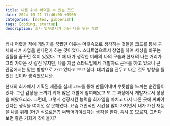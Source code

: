 ```yaml
---
title: 나를 위해 써먹을 수 있는 코드
date: 2024-10-21 17:46:00 +0900
categories: [notes, gibberish]
tags: [coding, startup]
description: 회사 업무로서가 아닌 나를 위한 개발 
---
```


꽤나 어렸을 적에 개발자를 꿈꿨던 이유는 머릿속으로 생각하는 것들을 코드를 통해 구체화시켜 사업을 한다던가 하는 것이었다. 스타트업으로서 창업을 하여 세상을 바꾸는 일들을 꿈꾸던 적이 있었다. 그 때 내가 생각한 미래의 나의 모습과 현재의 나는 거리가 그리 가까운 것 같진 않지만, 나름 지금 스타트업에서 개발자로 근무를 하고 있으니 큰 관점에서는 맞는 방향으로 가고 있다고 보고 싶다. 대기업을 관두고 나온 것도 방향을 틀었던 것이라 생각했으니깐.

현재의 회사에서 기획된 제품을 실제 코드를 통해 만들어내며 뿌듯함을 느끼는 순간들이 있다. 그런 감정을 느끼기 위해 많은 개발에 참여해왔고 또 그 과정에서 개발자로서 성장을 해왔으리라. 그런데, 그렇게 성장시킨 능력을 회사일을 마치고 나서 다른 곳에 써봐야겠다는 생각을 여지껏 잘 못해왔다. 요즘 개인적인 시간을 많이 가지면서 내가 가진 재능을 나를 위해 (어떤 식으로든?) 써먹어봐야겠다는 생각을 한다. 혹시 또 모르지, 그러다보면 좋은 기회가 찾아올지?
